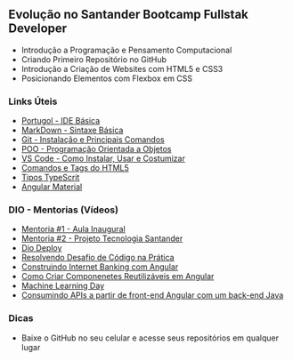 ## Evolução no Santander Bootcamp Fullstak Developer

- Introdução a Programação e Pensamento Computacional
- Criando Primeiro Repositório no GitHub
- Introdução a Criação de Websites com HTML5 e CSS3
- Posicionando Elementos com Flexbox em CSS

### Links Úteis

- [Portugol - IDE Básica](https://portugol-webstudio.cubos.io/ide)
- [MarkDown - Sintaxe Básica](https://www.markdownguide.org/basic-syntax/)
- [Git - Instalação e Principais Comandos](https://comandosgit.github.io/#sharing)
- [POO - Programação Orientada a Objetos](https://www.devmedia.com.br/os-4-pilares-da-programacao-orientada-a-objetos/9264)
- [VS Code - Como Instalar, Usar e Costumizar](https://blog.betrybe.com/ferramentas/vs-code-guia-completo/#:~:text=Adicionando%20ao%20PATH&text=Abra%20seu%20VS%20Code%20e,pelo%20comando%20code%20no%20terminal.)
- [Comandos e Tags do HTML5 ](https://www.devmedia.com.br/comandos-e-tags-html5/23618)
- [Tipos TypeScrit](https://www.typescriptlang.org/docs/handbook/2/everyday-types.html)
- [Angular Material](https://material.angular.io/)

### DIO - Mentorias (Vídeos)

- [Mentoria #1 - Aula Inaugural](https://www.youtube.com/watch?v=mVmzdqa79dE)
- [Mentoria #2 - Projeto Tecnologia Santander](https://www.youtube.com/watch?v=15fET57MB54)
- [Dio Deploy](https://www.youtube.com/watch?v=9qVdt3GKNxY)
- [Resolvendo Desafio de Código na Prática](https://www.youtube.com/watch?v=I8NI5QNUCe8)
- [Construindo Internet Banking com Angular](https://www.youtube.com/watch?v=sn-fFe18h2k)
- [Como Criar Componenetes Reutilizáveis em Angular](https://www.youtube.com/watch?v=KImNNTuzhwQ)
- [Machine Learning Day](https://www.youtube.com/watch?v=DAaTjE1hhsw)
- [Consumindo APIs a partir de front-end Angular com um back-end Java](https://www.youtube.com/watch?v=ILW1PBqiBuk)

### Dicas

- Baixe o GitHub no seu celular e acesse seus repositórios em qualquer lugar
